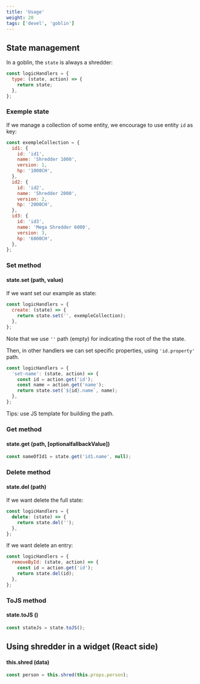 ```yaml
---
title: 'Usage'
weight: 20
tags: ['devel', 'goblin']
---
```


## State management

In a goblin, the `state` is always a shredder:

```js
const logicHandlers = {
  type: (state, action) => {
    return state;
  },
};
```

### Exemple state

If we manage a collection of some entity, we encourage to use entity `id` as
key:

```js
const exempleCollection = {
  id1: {
    id: 'id1',
    name: 'Shredder 1000',
    version: 1,
    hp: '1000CH',
  },
  id2: {
    id: 'id2',
    name: 'Shredder 2000',
    version: 2,
    hp: '2000CH',
  },
  id3: {
    id: 'id3',
    name: 'Mega Shredder 6000',
    version: 3,
    hp: '6000CH',
  },
};
```

### Set method

#### state.set (path, value)

If we want set our example as state:

```js
const logicHandlers = {
  create: (state) => {
    return state.set('', exempleCollection);
  },
};
```

Note that we use `''` path (empty) for indicating the root of the the state.

Then, in other handlers we can set specific properties, using `'id.property'`
path.

```js
const logicHandlers = {
  'set-name': (state, action) => {
    const id = action.get('id');
    const name = action.get('name');
    return state.set(`${id}.name`, name);
  },
};
```

Tips: use JS template for building the path.

### Get method

#### state.get (path, [optionalfallbackValue])

```js
const nameOfId1 = state.get('id1.name', null);
```

### Delete method

#### state.del (path)

If we want delete the full state:

```js
const logicHandlers = {
  delete: (state) => {
    return state.del('');
  },
};
```

If we want delete an entry:

```js
const logicHandlers = {
  removeById: (state, action) => {
    const id = action.get('id');
    return state.del(id);
  },
};
```

### ToJS method

#### state.toJS ()

```js
const stateJs = state.toJS();
```

## Using shredder in a widget (React side)

#### this.shred (data)

```js
const person = this.shred(this.props.person);
```
